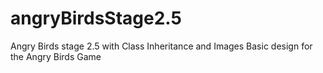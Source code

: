 # angryBirdsStage2.5
Angry Birds stage 2.5 with Class Inheritance and Images
Basic design for the Angry Birds Game
